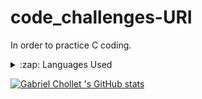# code_challenges-URI
In order to practice C coding.

<details>
  <summary>:zap: Languages Used</summary>
  <img src="https://github-readme-stats.vercel.app/api/top-langs/?username=Gabrielchollet&layout=compact&bg_color=ffffff&text_color=333333&hide=jupyter%20notebook,typescript,html,css,CMake,Roff,Vim%script">
</details>

[![Gabriel Chollet  's GitHub stats](https://github-readme-stats.vercel.app/api?username=Gabrielchollet)](https://github.com/anuraghazra/github-readme-stats)

